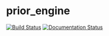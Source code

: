 # prior_engine

[![Build Status](https://travis-ci.org/multiply-org/prior-engine.svg?branch=master)](https://travis-ci.org/multiply-org/prior-engine) [![Documentation Status](https://readthedocs.org/projects/prior-engine/badge/?version=latest)](http://prior-engine.readthedocs.io/en/latest/?badge=latest)